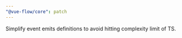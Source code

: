 ```yaml
---
"@vue-flow/core": patch
---
```


Simplify event emits definitions to avoid hitting complexity limit of TS.
